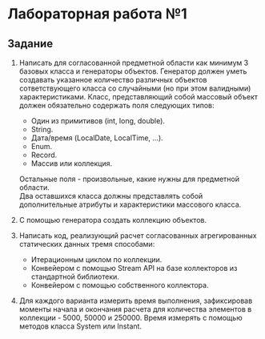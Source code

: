 # Лабораторная работа №1

## Задание
1. Написать для согласованной предметной области как минимум 3 базовых класса и генераторы объектов. Генератор должен 
уметь создавать указанное количество различных объектов сответствующего класса со случайными (но при этом валидными) 
характеристиками. Класс, представляющий собой массовый объект должен обязательно содержать поля следующих типов:
   - Один из примитивов (int, long, double).
   - String.
   - Дата/время (LocalDate, LocalTime, ...).
   - Enum.
   - Record.
   - Массив или коллекция.
   
   Остальные поля - произвольные, какие нужны для предметной области.  
   Два оставшихся класса должны представлять собой дополнительные атрибуты и характеристики массового класса.
2. С помощью генератора создать коллекцию объектов.
3. Написать код, реализующий расчет согласованных агрегированных статических данных тремя способами:
   - Итерационным циклом по коллекции.
   - Конвейером с помощью Stream API на базе коллекторов из стандартной библиотеки.
   - Конвейером с помощью собственного коллектора.
4. Для каждого варианта измерить время выполнения, зафиксировав моменты начала и окончания расчета для количества элементов в коллекции - 5000, 50000 и 250000. Время измерять с помощью методов класса System или Instant.